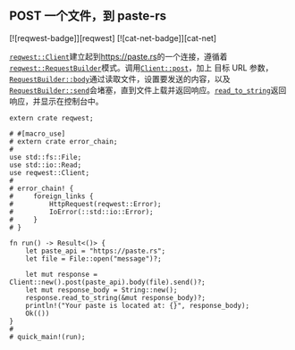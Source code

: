 ## POST 一个文件，到 paste-rs

[![reqwest-badge]][reqwest] [![cat-net-badge]][cat-net]

[`reqwest::Client`]建立起到<https://paste.rs>的一个连接，遵循着[`reqwest::RequestBuilder`]模式。调用[`Client::post`]，加上 目标 URL 参数，[`RequestBuilder::body`]通过读取文件，设置要发送的内容，以及[`RequestBuilder::send`]会堵塞，直到文件上载并返回响应。[`read_to_string`]返回响应，并显示在控制台中。

```rust,no_run
extern crate reqwest;

# #[macro_use]
# extern crate error_chain;
#
use std::fs::File;
use std::io::Read;
use reqwest::Client;
#
# error_chain! {
#     foreign_links {
#         HttpRequest(reqwest::Error);
#         IoError(::std::io::Error);
#     }
# }

fn run() -> Result<()> {
    let paste_api = "https://paste.rs";
    let file = File::open("message")?;

    let mut response = Client::new().post(paste_api).body(file).send()?;
    let mut response_body = String::new();
    response.read_to_string(&mut response_body)?;
    println!("Your paste is located at: {}", response_body);
    Ok(())
}
#
# quick_main!(run);
```

[`client::post`]: https://docs.rs/reqwest/*/reqwest/struct.Client.html#method.post
[`read_to_string`]: https://doc.rust-lang.org/std/io/trait.Read.html#method.read_to_string
[`requestbuilder::body`]: https://docs.rs/reqwest/*/reqwest/struct.RequestBuilder.html#method.body
[`requestbuilder::send`]: https://docs.rs/reqwest/*/reqwest/struct.RequestBuilder.html#method.send
[`reqwest::client`]: https://docs.rs/reqwest/*/reqwest/struct.Client.html
[`reqwest::requestbuilder`]: https://docs.rs/reqwest/*/reqwest/struct.RequestBuilder.html
